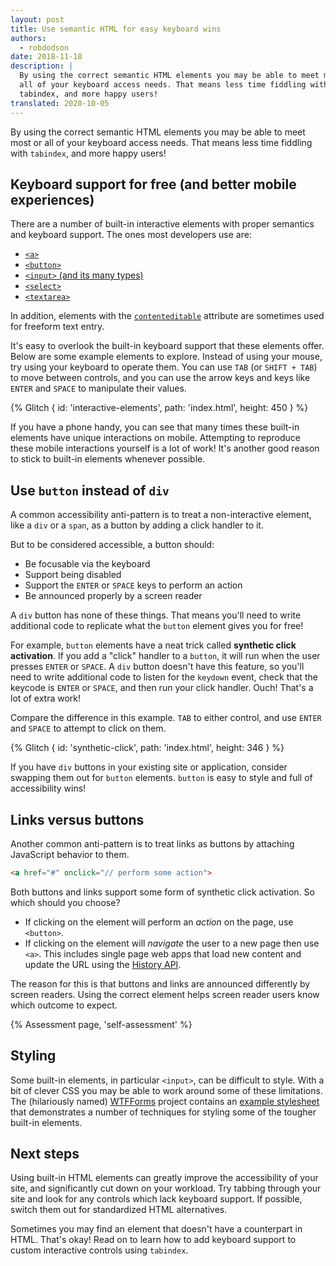 ```yaml
---
layout: post
title: Use semantic HTML for easy keyboard wins
authors:
  - robdodson
date: 2018-11-18
description: |
  By using the correct semantic HTML elements you may be able to meet most or
  all of your keyboard access needs. That means less time fiddling with
  tabindex, and more happy users!
translated: 2020-10-05
---
```


By using the correct semantic HTML elements you may be able to meet most or all
of your keyboard access needs. That means less time fiddling with `tabindex`,
and more happy users!

## Keyboard support for free (and better mobile experiences)

There are a number of built-in interactive elements with proper semantics and
keyboard support. The ones most developers use are:

- [`<a>`](https://developer.mozilla.org/en-US/docs/Web/HTML/Element/a)
- [`<button>`](https://developer.mozilla.org/en-US/docs/Web/HTML/Element/button)
- [`<input>` (and its many
    types)](https://developer.mozilla.org/en-US/docs/Web/HTML/Element/input#Form_%3Cinput%3E_types)
- [`<select>`](https://developer.mozilla.org/en-US/docs/Web/HTML/Element/select)
- [`<textarea>`](https://developer.mozilla.org/en-US/docs/Web/HTML/Element/textarea)

In addition, elements with the
[`contenteditable`](https://developer.mozilla.org/en-US/docs/Web/HTML/Global_attributes/contenteditable)
attribute are sometimes used for freeform text entry.

It's easy to overlook the built-in keyboard support that these elements offer.
Below are some example elements to explore. Instead of using your
mouse, try using your keyboard to operate them. You can use `TAB` (or `SHIFT +
TAB`) to move between controls, and you can use the arrow keys and keys like
`ENTER` and `SPACE` to manipulate their values.

{% Glitch {
  id: 'interactive-elements',
  path: 'index.html',
  height: 450
} %}

If you have a phone handy, you can see that many times these built-in elements
have unique interactions on mobile. Attempting to reproduce these mobile
interactions yourself is a lot of work! It's another good reason to stick to
built-in elements whenever possible.

## Use `button` instead of `div`

A common accessibility anti-pattern is to treat a non-interactive element, like
a `div` or a `span`, as a button by adding a click handler to it.

But to be considered accessible, a button should:

- Be focusable via the keyboard
- Support being disabled
- Support the `ENTER` or `SPACE` keys to perform an action
- Be announced properly by a screen reader

A `div` button has none of these things. That means you'll need to write
additional code to replicate what the `button` element gives you for free!

For example, `button` elements have a neat trick called ****synthetic click
activation****. If you add a "click" handler to a `button`, it will run when the
user presses `ENTER` or `SPACE`. A `div` button doesn't have this feature, so
you'll need to write additional code to listen for the `keydown` event, check
that the keycode is `ENTER` or `SPACE`, and then run your click handler. Ouch!
That's a lot of extra work!

Compare the difference in this example. `TAB` to either control, and use `ENTER`
and `SPACE` to attempt to click on them.

{% Glitch {
  id: 'synthetic-click',
  path: 'index.html',
  height: 346
} %}

If you have `div` buttons in your existing site or application, consider
swapping them out for `button` elements. `button` is easy to style and full of
accessibility wins!

## Links versus buttons

Another common anti-pattern is to treat links as buttons by attaching JavaScript
behavior to them.

```html
<a href="#" onclick="// perform some action">
```

Both buttons and links support some form of synthetic click activation. So which
should you choose?

- If clicking on the element will perform an _action_ on the page, use
  `<button>`.
- If clicking on the element will _navigate_ the user to a new page then use
  `<a>`. This includes single page web apps that load new content and update
  the URL using the
  [History API](https://developer.mozilla.org/en-US/docs/Web/API/History).

The reason for this is that buttons and links are announced differently by
screen readers. Using the correct element helps screen reader users know which
outcome to expect.

{% Assessment page, 'self-assessment' %}

## Styling

Some built-in elements, in particular `<input>`, can be difficult to style.
With a bit of clever CSS you may be able to work around some of these
limitations. The (hilariously named) [WTFForms](http://wtfforms.com/) project
contains an [example
stylesheet](https://github.com/mdo/wtf-forms/blob/master/wtf-forms.css)
that demonstrates a number of techniques for styling some of the tougher
built-in elements.

## Next steps

Using built-in HTML elements can greatly improve the accessibility of your site,
and significantly cut down on your workload. Try tabbing through your site and
look for any controls which lack keyboard support. If possible, switch them out
for standardized HTML alternatives.

Sometimes you may find an element that doesn't have a counterpart in HTML.
That's okay! Read on to learn how to add keyboard support to custom interactive
controls using `tabindex`.
